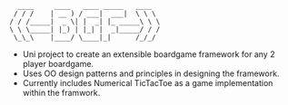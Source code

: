 ```
  ____     ____   ____ _____   ____  
 / / /    | __ ) / ___|  ___|  \ \ \ 
/ / /_____|  _ \| |  _| |_ _____\ \ \
\ \ \_____| |_) | |_| |  _|_____/ / /
 \_\_\    |____/ \____|_|      /_/_/ 
```

* Uni project to create an extensible boardgame framework for any 2 player boardgame.
* Uses OO design patterns and principles in designing the framework.
* Currently includes Numerical TicTacToe as a game implementation within the framwork.
